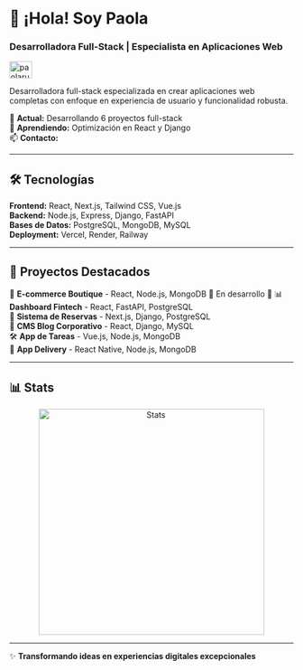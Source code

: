 # 👋 ¡Hola! Soy Paola

### Desarrolladora Full-Stack | Especialista en Aplicaciones Web

<p align="left">
  <a href="https://www.linkedin.com/in/paolarubel/" target="blank">
    <img align="center" src="https://raw.githubusercontent.com/rahuldkjain/github-profile-readme-generator/master/src/images/icons/Social/linked-in-alt.svg" alt="paolarubel" height="30" width="40" />
  </a>
</p>

Desarrolladora full-stack especializada en crear aplicaciones web completas con enfoque en experiencia de usuario y funcionalidad robusta.

🔭 **Actual:** Desarrollando 6 proyectos full-stack  
🌱 **Aprendiendo:** Optimización en React y Django  
📫 **Contacto:** 

---

## 🛠️ Tecnologías

**Frontend:** React, Next.js, Tailwind CSS, Vue.js  
**Backend:** Node.js, Express, Django, FastAPI  
**Bases de Datos:** PostgreSQL, MongoDB, MySQL  
**Deployment:** Vercel, Render, Railway

---

## 🚀 Proyectos Destacados

🏪 **E-commerce Boutique** - React, Node.js, MongoDB  🚧 En desarrollo 🚧
📊 **Dashboard Fintech** - React, FastAPI, PostgreSQL  
🏨 **Sistema de Reservas** - Next.js, Django, PostgreSQL  
📰 **CMS Blog Corporativo** - React, Django, MySQL  
🛠️ **App de Tareas** - Vue.js, Node.js, MongoDB  
🍕 **App Delivery** - React Native, Node.js, MongoDB

---

## 📊 Stats

<p align="center">
  <img src="https://github-readme-stats.vercel.app/api?username=prubeldi&show_icons=true&theme=tokyonight" alt="Stats" width="400" />
</p>


---

✨ **Transformando ideas en experiencias digitales excepcionales**

